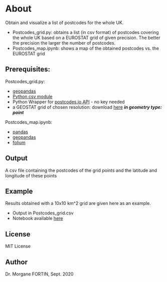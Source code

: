 # About
Obtain and visualize a list of postcodes for the whole UK.

* Postcodes_grid.py: obtains a list (in csv format) of postcodes covering the whole UK based on a EUROSTAT grid of given precision. The better the precision the larger the number of postcodes.
* Postcodes_map.ipynb: shows a map of the obtained postcodes vs. the EUROSTAT grid

## Prerequisites:
Postcodes_grid.py:
* [geopandas](https://geopandas.org/)
* [Python csv module](https://docs.python.org/3/library/csv.html)
* Python Wrapper for [postcodes.io API](https://pypi.org/project/postcodes-io-api/) - no key needed
* a GEOSTAT grid of chosen resolution: download [here](https://ec.europa.eu/eurostat/web/gisco/geodata/reference-data/grids) ***in geometry type: point***

Postcodes_map.ipynb:
* [pandas](https://pandas.pydata.org/)
* [geopandas](https://geopandas.org/)
* [folium](https://python-visualization.github.io/folium/)


## Output
A csv file containing the postcodes of the grid points and the latitude and longitude of these points

## Example
Results obtained with a 10x10 km^2 grid are given here as an example.
* Output in Postcodes_grid.csv
* Notebook available [here](https://nbviewer.jupyter.org/github/ganetin/UK_postcodes/blob/master/Postcodes_map.ipynb)

## License
MIT License

## Author
Dr. Morgane FORTIN, Sept. 2020
